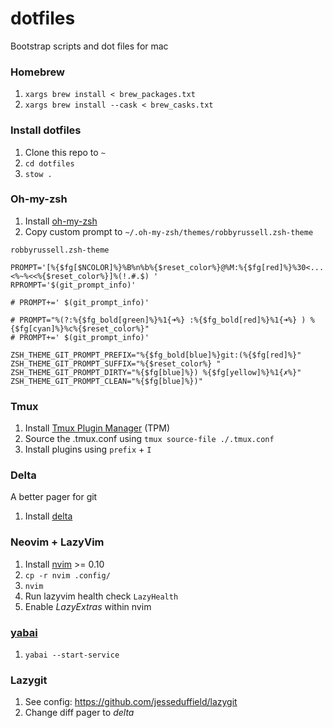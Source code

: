 # dotfiles

Bootstrap scripts and dot files for mac

### Homebrew

1. `xargs brew install < brew_packages.txt`
2. `xargs brew install --cask < brew_casks.txt`

### Install dotfiles

1. Clone this repo to `~`
2. `cd dotfiles`
3. `stow .`

### Oh-my-zsh

1. Install [oh-my-zsh](https://github.com/ohmyzsh/ohmyzsh?tab=readme-ov-file#basic-installation)
2. Copy custom prompt to `~/.oh-my-zsh/themes/robbyrussell.zsh-theme`

`robbyrussell.zsh-theme`

```
PROMPT='[%{$fg[$NCOLOR]%}%B%n%b%{$reset_color%}@%M:%{$fg[red]%}%30<...<%~%<<%{$reset_color%}]%(!.#.$) '
RPROMPT='$(git_prompt_info)'

# PROMPT+=' $(git_prompt_info)'

# PROMPT="%(?:%{$fg_bold[green]%}%1{➜%} :%{$fg_bold[red]%}%1{➜%} ) %{$fg[cyan]%}%c%{$reset_color%}"
# PROMPT+=' $(git_prompt_info)'

ZSH_THEME_GIT_PROMPT_PREFIX="%{$fg_bold[blue]%}git:(%{$fg[red]%}"
ZSH_THEME_GIT_PROMPT_SUFFIX="%{$reset_color%} "
ZSH_THEME_GIT_PROMPT_DIRTY="%{$fg[blue]%}) %{$fg[yellow]%}%1{✗%}"
ZSH_THEME_GIT_PROMPT_CLEAN="%{$fg[blue]%})"
```

### Tmux

1. Install [Tmux Plugin Manager](https://github.com/tmux-plugins/tpm) (TPM)
2. Source the .tmux.conf using `tmux source-file ./.tmux.conf`
3. Install plugins using `prefix` + `I`

### Delta

A better pager for git

1. Install [delta](https://github.com/dandavison/delta)

### Neovim + LazyVim

1. Install [nvim](https://github.com/neovim/neovim) >= 0.10
2. `cp -r nvim .config/`
3. `nvim`
4. Run lazyvim health check `LazyHealth`
5. Enable _LazyExtras_ within nvim

### [yabai](https://github.com/koekeishiya/yabai)

1. `yabai --start-service`

### Lazygit

1. See config: <https://github.com/jesseduffield/lazygit>
2. Change diff pager to _delta_
